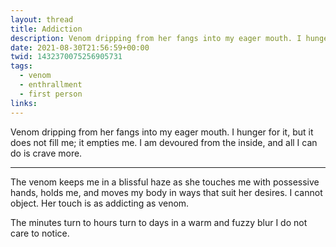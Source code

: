 ```yaml
---
layout: thread
title: Addiction
description: Venom dripping from her fangs into my eager mouth. I hunger for it, but it does not fill me; it empties me. I am devoured from the inside, and all I can do is crave more.
date: 2021-08-30T21:56:59+00:00
twid: 1432370075256905731
tags:
  - venom
  - enthrallment
  - first person
links:
---
```

<article class="thread">
<section class="tweet">
<p>Venom dripping from her fangs into my eager mouth. I hunger for it, but it does not fill me; it empties me. I am devoured from the inside, and all I can do is crave more.</p>
</section>
<hr class="tweet_sep">
<section class="tweet">
<p>The venom keeps me in a blissful haze as she touches me with possessive hands, holds me, and moves my body in ways that suit her desires. I cannot object. Her touch is as addicting as venom.</p>
<p>The minutes turn to hours turn to days in a warm and fuzzy blur I do not care to notice.</p>
</section>
</article>

